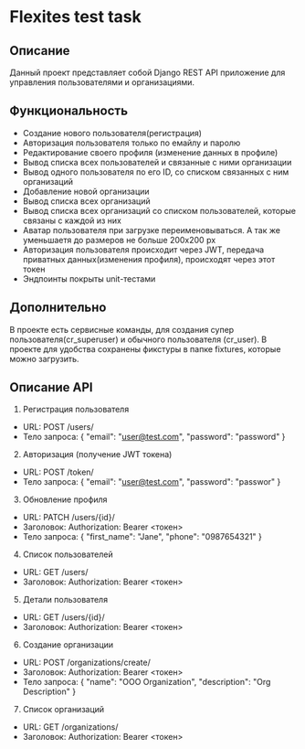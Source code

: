 # Flexites test task

## Описание

Данный проект представляет собой Django REST API приложение для управления пользователями и организациями.

## Функциональность

- Создание нового пользователя(регистрация)
- Авторизация пользователя только по емайлу и паролю
- Редактирование своего профиля (изменение данных в профиле)
- Вывод списка всех пользователей и связанные с ними организации
- Вывод одного пользователя по его ID, со списком связанных с ним организаций
- Добавление новой организации
- Вывод списка всех организаций
- Вывод списка всех организаций со списком пользователей, которые связаны с каждой из них
- Аватар пользователя при загрузке переименовываться. А так же уменьшаетя до размеров не больше 200х200 px
- Авторизация пользователя происходит через JWT, передача приватных данных(изменения профиля), происходят через этот токен
- Эндпоинты покрыты unit-тестами

## Дополнительно

В проекте есть сервисные команды, для создания супер пользователя(cr_superuser) и обычного пользователя (cr_user).
В проекте для удобства сохранены фикстуры в папке fixtures, которые можно загрузить.

## Описание API

1. Регистрация пользователя
- URL: POST /users/
- Тело запроса:
    {
      "email": "user@test.com",
      "password": "password"
    }

2. Авторизация (получение JWT токена)
- URL: POST /token/
- Тело запроса:
    {
      "email": "user@test.com",
      "password": "passwor"
    }

3. Обновление профиля
- URL: PATCH /users/{id}/
- Заголовок: Authorization: Bearer <токен>
- Тело запроса:
    {
      "first_name": "Jane",
      "phone": "0987654321"
    }

4. Список пользователей
- URL: GET /users/
- Заголовок: Authorization: Bearer <токен>

5. Детали пользователя
- URL: GET /users/{id}/
- Заголовок: Authorization: Bearer <токен>

6. Создание организации
- URL: POST /organizations/create/
- Заголовок: Authorization: Bearer <токен>
- Тело запроса:
    {
      "name": "OOO Organization",
      "description": "Org Description"
    }

7. Список организаций
- URL: GET /organizations/
- Заголовок: Authorization: Bearer <токен>
